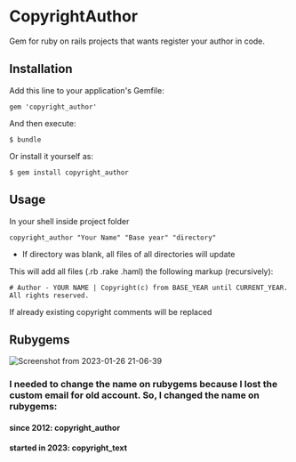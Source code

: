 # CopyrightAuthor

Gem for ruby on rails projects that wants register your author in code.

## Installation

Add this line to your application's Gemfile:

    gem 'copyright_author'

And then execute:

    $ bundle

Or install it yourself as:

    $ gem install copyright_author

## Usage

In your shell inside project folder

	copyright_author "Your Name" "Base year" "directory"

- If directory was blank, all files of all directories will update

This will add all files (.rb .rake .haml) the following markup (recursively):

	# Author - YOUR NAME | Copyright(c) from BASE_YEAR until CURRENT_YEAR. All rights reserved.

If already existing copyright comments will be replaced

## Rubygems
![Screenshot from 2023-01-26 21-06-39](https://user-images.githubusercontent.com/85773564/214977977-6497931a-be5d-4b03-a536-9ac304129136.png)

### I needed to change the name on rubygems because I lost the custom email for old account. So, I changed the name on rubygems: 

#### since 2012: copyright_author

#### started in 2023: copyright_text
